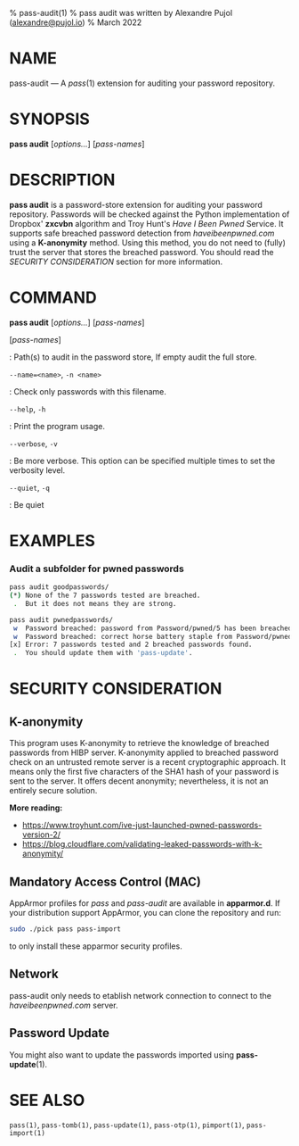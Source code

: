 % pass-audit(1)
% pass audit was written by Alexandre Pujol (alexandre@pujol.io)
% March 2022

# NAME

pass-audit — A *pass*(1) extension for auditing your password repository.

# SYNOPSIS

**pass audit** [*options…*] [*pass-names*]

# DESCRIPTION

**pass audit** is a password-store extension for auditing your password repository.
Passwords will be checked against the Python implementation of Dropbox'
**zxcvbn** algorithm and Troy Hunt's *Have I Been Pwned* Service.
It supports safe breached password detection from *haveibeenpwned.com*
using a **K-anonymity** method. Using this method, you do not need to
(fully) trust the server that stores the breached password. You should read the
*SECURITY CONSIDERATION* section for more information.


# COMMAND

**pass audit** [*options…*] [*pass-names*]

[*pass-names*]

: Path(s) to audit in the password store, If empty audit the full store.

`--name=<name>`, `-n <name>`

: Check only passwords with this filename.

`--help`, `-h`

: Print the program usage.

`--verbose`, `-v`

: Be more verbose. This option can be specified multiple times to set the
  verbosity level.

`--quiet`, `-q`

: Be quiet


# EXAMPLES

### Audit a subfolder for pwned passwords

```sh
pass audit goodpasswords/
(*) None of the 7 passwords tested are breached.
 .  But it does not means they are strong.
```

```sh
pass audit pwnedpasswords/
 w  Password breached: password from Password/pwned/5 has been breached 3303003 time(s).
 w  Password breached: correct horse battery staple from Password/pwned/2 has been breached 2 time(s).
[x] Error: 7 passwords tested and 2 breached passwords found.
 .  You should update them with 'pass-update'.
```

# SECURITY CONSIDERATION

## K-anonymity

This program uses K-anonymity to retrieve the knowledge of breached passwords
from HIBP server. K-anonymity applied to breached password check on an untrusted
remote server is a recent cryptographic approach. It means only the first five
characters of the SHA1 hash of your password is sent to the server. It offers
decent anonymity; nevertheless, it is not an entirely secure solution.

**More reading:**

* https://www.troyhunt.com/ive-just-launched-pwned-passwords-version-2/
* https://blog.cloudflare.com/validating-leaked-passwords-with-k-anonymity/

## Mandatory Access Control (MAC)

AppArmor profiles for *pass* and *pass-audit* are available in **apparmor.d**.
If your distribution support AppArmor, you can clone the repository and run:

```sh
sudo ./pick pass pass-import
```

to only install these apparmor security profiles.

## Network

pass-audit only needs to etablish network connection to connect to the
*haveibeenpwned.com* server.

## Password Update

You might also want to update the passwords imported using **pass-update**(1).


# SEE ALSO
`pass(1)`, `pass-tomb(1)`, `pass-update(1)`, `pass-otp(1)`, `pimport(1)`, `pass-import(1)`
